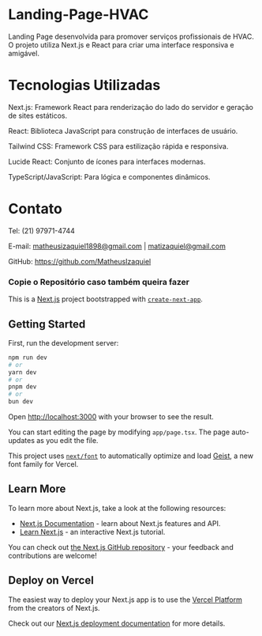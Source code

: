 # Landing-Page-HVAC

Landing Page desenvolvida para promover serviços profissionais de HVAC. O projeto utiliza Next.js e React para criar uma interface responsiva e amigável.

# Tecnologias Utilizadas
Next.js: Framework React para renderização do lado do servidor e geração de sites estáticos.

React: Biblioteca JavaScript para construção de interfaces de usuário.

Tailwind CSS: Framework CSS para estilização rápida e responsiva.

Lucide React: Conjunto de ícones para interfaces modernas.

TypeScript/JavaScript: Para lógica e componentes dinâmicos.

# Contato
Tel: (21) 97971-4744

E-mail: matheusizaquiel1898@gmail.com | matizaquiel@gmail.com

GitHub: https://github.com/MatheusIzaquiel

### Copie o Repositório caso também queira fazer

This is a [Next.js](https://nextjs.org) project bootstrapped with [`create-next-app`](https://nextjs.org/docs/app/api-reference/cli/create-next-app).

## Getting Started

First, run the development server:

```bash
npm run dev
# or
yarn dev
# or
pnpm dev
# or
bun dev
```

Open [http://localhost:3000](http://localhost:3000) with your browser to see the result.

You can start editing the page by modifying `app/page.tsx`. The page auto-updates as you edit the file.

This project uses [`next/font`](https://nextjs.org/docs/app/building-your-application/optimizing/fonts) to automatically optimize and load [Geist](https://vercel.com/font), a new font family for Vercel.

## Learn More

To learn more about Next.js, take a look at the following resources:

- [Next.js Documentation](https://nextjs.org/docs) - learn about Next.js features and API.
- [Learn Next.js](https://nextjs.org/learn) - an interactive Next.js tutorial.

You can check out [the Next.js GitHub repository](https://github.com/vercel/next.js) - your feedback and contributions are welcome!

## Deploy on Vercel

The easiest way to deploy your Next.js app is to use the [Vercel Platform](https://vercel.com/new?utm_medium=default-template&filter=next.js&utm_source=create-next-app&utm_campaign=create-next-app-readme) from the creators of Next.js.

Check out our [Next.js deployment documentation](https://nextjs.org/docs/app/building-your-application/deploying) for more details.

